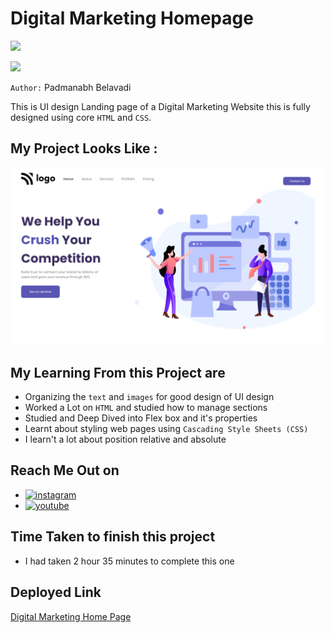 # Digital Marketing Homepage

![](https://img.shields.io/badge/Hitesh%20Choudhary-iNeuron-green)

![](https://img.shields.io/badge/HTML-CSS-blue)

`Author:` Padmanabh Belavadi

This is UI design Landing page of a Digital Marketing Website this is fully designed using core `HTML` and `CSS`.

## My Project Looks Like :

![](./screenshot-4.png)

## My Learning From this Project are

- Organizing the `text` and `images` for good design of UI design
- Worked a Lot on `HTML` and studied how to manage sections
- Studied and Deep Dived into Flex box and it's properties
- Learnt about styling web pages using `Cascading Style Sheets (CSS)`
- I learn't a lot about position relative and absolute



## Reach Me Out on

- [![instagram](https://img.shields.io/badge/Instagram-0A66C2?style=for-the-badge&logo=instagram&logoColor=white)](https://www.instagram.com/legend_padmanabh/)
- [![youtube](https://img.shields.io/badge/YouTube-ff0000?style=for-the-badge&logo=youtube&logoColor=white)](https://www.youtube.com/channel/UCIqD5Ga3y4kogf2YMpfmD8g)


## Time Taken to finish this project

- I had taken 2 hour 35 minutes to complete this one


## Deployed Link
[Digital Marketing Home Page](https://digital-ui-website.netlify.app/)
